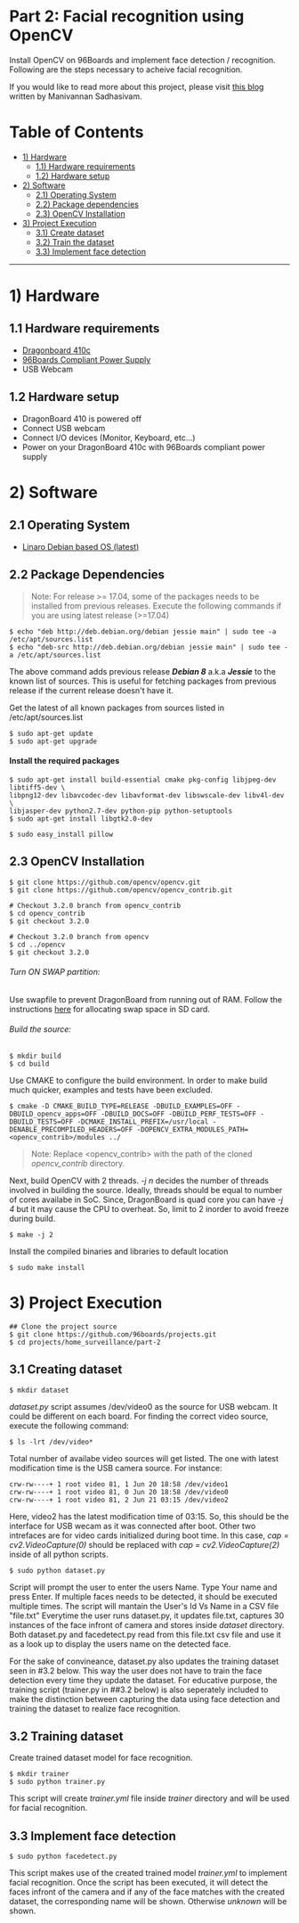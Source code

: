 # Part 2: Facial recognition using OpenCV

Install OpenCV on 96Boards and implement face detection / recognition. Following are the steps necessary
to acheive facial recognition.

If you would like to read more about this project, please visit [this blog](http://www.96boards.org/blog/part-2-home-surveillance-project-96boards/) written by Manivannan Sadhasivam.

# Table of Contents

- [1) Hardware](#1-hardware)
   - [1.1) Hardware requirements](#11-hardware-requirements)
   - [1.2) Hardware setup](#12-hardware-setup)
- [2) Software](#2-software)   
   - [2.1) Operating System](#21-operating-system)
   - [2.2) Package dependencies](#22-package-dependencies)
   - [2.3) OpenCV Installation](#23-opencv-installation)
- [3) Project Execution](#3-project-execution)
   - [3.1) Create dataset](#31-creating-dataset)
   - [3.2) Train the dataset](#32-training-dataset)
   - [3.3) Implement face detection](#33-implement-face-detection)

***

# 1) Hardware

## 1.1 Hardware requirements

- [Dragonboard 410c](http://www.96boards.org/product/dragonboard410c/)
- [96Boards Compliant Power Supply](http://www.96boards.org/product/power/)
- USB Webcam

## 1.2 Hardware setup

- DragonBoard 410 is powered off
- Connect USB webcam
- Connect I/O devices (Monitor, Keyboard, etc...)
- Power on your DragonBoard 410c with 96Boards compliant power supply

# 2) Software

## 2.1 Operating System

- [Linaro Debian based OS (latest)](https://github.com/96boards/documentation/blob/master/ConsumerEdition/DragonBoard-410c/Downloads/Debian.md)

## 2.2 Package Dependencies

> Note: For release >= 17.04, some of the packages needs to be installed from previous releases. Execute the following commands
if you are using latest release (>=17.04)

```shell
$ echo "deb http://deb.debian.org/debian jessie main" | sudo tee -a /etc/apt/sources.list
$ echo "deb-src http://deb.debian.org/debian jessie main" | sudo tee -a /etc/apt/sources.list
```
The above command adds previous release ***Debian 8*** a.k.a ***Jessie*** to the known list of sources. This is useful for fetching packages from previous release if the current release doesn't have it.

Get the latest of all known packages from sources listed in /etc/apt/sources.list

```shell
$ sudo apt-get update
$ sudo apt-get upgrade
```
#### Install the required packages

```shell
$ sudo apt-get install build-essential cmake pkg-config libjpeg-dev libtiff5-dev \
libpng12-dev libavcodec-dev libavformat-dev libswscale-dev libv4l-dev \
libjasper-dev python2.7-dev python-pip python-setuptools
$ sudo apt-get install libgtk2.0-dev

$ sudo easy_install pillow
```

## 2.3 OpenCV Installation

``` shell
$ git clone https://github.com/opencv/opencv.git
$ git clone https://github.com/opencv/opencv_contrib.git

# Checkout 3.2.0 branch from opencv_contrib
$ cd opencv_contrib
$ git checkout 3.2.0

# Checkout 3.2.0 branch from opencv
$ cd ../opencv
$ git checkout 3.2.0
```
###### Turn ON SWAP partition:

Use swapfile to prevent DragonBoard from running out of RAM. Follow the instructions [here](https://github.com/96boards/documentation/blob/master/ConsumerEdition/CE-Extras/Configuration/SDSwapSpace.md) for allocating swap space in SD card.

###### Build the source:

``` shell
$ mkdir build
$ cd build
```
Use CMAKE to configure the build environment. In order to make build much quicker, examples and tests have been excluded.

```shell
$ cmake -D CMAKE_BUILD_TYPE=RELEASE -DBUILD_EXAMPLES=OFF -DBUILD_opencv_apps=OFF -DBUILD_DOCS=OFF -DBUILD_PERF_TESTS=OFF -DBUILD_TESTS=OFF -DCMAKE_INSTALL_PREFIX=/usr/local -DENABLE_PRECOMPILED_HEADERS=OFF -DOPENCV_EXTRA_MODULES_PATH=<opencv_contrib>/modules ../
```

> Note: Replace <opencv_contrib> with the path of the cloned *opencv_contrib* directory.

Next, build OpenCV with 2 threads. *-j n* decides the number of threads involved in building the source. Ideally, threads should be equal to number of cores availabe in SoC. Since, DragonBoard is quad core you can have *-j 4* but it may cause the CPU to overheat. So, limit to 2 inorder to avoid freeze during build.

```shell
$ make -j 2
```
Install the compiled binaries and libraries to default location

```shell
$ sudo make install
```

# 3) Project Execution

```shell
## Clone the project source 
$ git clone https://github.com/96boards/projects.git
$ cd projects/home_surveillance/part-2
```

## 3.1 Creating dataset

```shell
$ mkdir dataset
```
*dataset.py* script assumes /dev/video0 as the source for USB webcam. It could be different on each board. For finding the correct video source, execute the following command:

```shell
$ ls -lrt /dev/video*
```
Total number of availabe video sources will get listed. The one with latest modification time is the USB camera source.
For instance:

```shell
crw-rw----+ 1 root video 81, 1 Jun 20 18:58 /dev/video1
crw-rw----+ 1 root video 81, 0 Jun 20 18:58 /dev/video0
crw-rw----+ 1 root video 81, 2 Jun 21 03:15 /dev/video2
```
Here, video2 has the latest modification time of 03:15. So, this should be the interface for USB wecam as it was connected after boot. Other two intrefaces are for video cards initialized during boot time. In this case, *cap = cv2.VideoCapture(0)* should be replaced with *cap = cv2.VideoCapture(2)* inside of all python scripts.

```shell
$ sudo python dataset.py
```
Script will prompt the user to enter the users Name. Type Your name and press Enter. If multiple faces needs to be detected, it should be executed multiple times. The script will mantain the User's Id Vs Name in a CSV file "file.txt"
Everytime the user runs dataset.py, it updates file.txt, captures 30 instances of the face infront of camera and stores inside *dataset* directory. Both dataset.py and facedetect.py read from this file.txt csv file and use it as a look up to display the users name on the detected face.

For the sake of convineance, dataset.py also updates the training dataset seen in #3.2 below.
This way the user does not have to train the face detection every time they update the dataset. 
For educative purpose, the training script (trainer.py in ##3.2 below) is also seperately included to make the distinction between capturing the data using face detection and training the dataset to realize face recognition. 

## 3.2 Training dataset

Create trained dataset model for face recognition.

```shell
$ mkdir trainer
$ sudo python trainer.py
```
This script will create *trainer.yml* file inside *trainer* directory and will be used for facial recognition.

## 3.3 Implement face detection

```shell
$ sudo python facedetect.py
```
This script makes use of the created trained model *trainer.yml* to implement facial recognition. Once the script has been executed, it will detect the faces infront of the camera and if any of the face matches with the created dataset, the corresponding name will be shown. Otherwise *unknown* will be shown.
